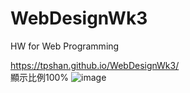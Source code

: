 # WebDesignWk3
HW for Web Programming

https://tpshan.github.io/WebDesignWk3/   
顯示比例100%
![image](https://github.com/tpshan/WebDesignWk3/blob/master/WebDesignWk3.jpg)
